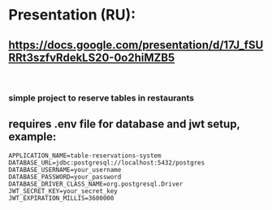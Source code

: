 # Presentation (RU):
## https://docs.google.com/presentation/d/17J_fSURRt3szfvRdekLS20-0o2hiMZB5

<br>

### simple project to reserve tables in restaurants 


## requires **.env** file for database and jwt setup, example:

```
APPLICATION_NAME=table-reservations-system
DATABASE_URL=jdbc:postgresql://localhost:5432/postgres
DATABASE_USERNAME=your_username
DATABASE_PASSWORD=your_password
DATABASE_DRIVER_CLASS_NAME=org.postgresql.Driver
JWT_SECRET_KEY=your_secret_key
JWT_EXPIRATION_MILLIS=3600000
```


